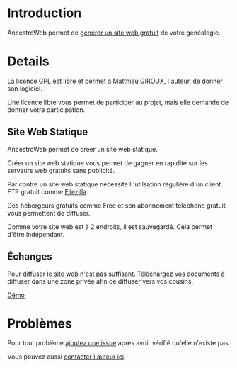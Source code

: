 # Introduction #

AncestroWeb permet de [générer un site web gratuit](http://code.google.com/p/ancestroweb/wiki/Installation) de votre généalogie.


# Details #

La licence GPL est libre et permet à Matthieu GIROUX, l'auteur, de donner son logiciel.

Une licence libre vous permet de participer au projet, mais elle demande de donner votre participation.

## Site Web Statique ##

AncestroWeb permet de créer un site web statique.

Créer un site web statique vous permet de gagner en rapidité sur les serveurs web gratuits sans publicité.

Par contre un site web statique nécessite l''utilsation régulière d'un client FTP gratuit comme [Filezilla](http://filezilla.fr).

Des hébergeurs gratuits comme Free et son abonnement téléphone gratuit, vous permettent de diffuser.

Comme votre site web est à 2 endroits, il est sauvegardé. Cela permet d'être indépendant.

## Échanges ##

Pour diffuser le site web n'est pas suffisant. Téléchargez vos documents à diffuser dans une zone privée afin de diffuser vers vos cousins.

[Démo](http://matthieu.giroux.free.fr/genealogie/Index.htm)

# Problèmes #

Pour tout problème [ajoutez une issue](http://code.google.com/p/ancestroweb/issues/list) après avoir vérifié qu'elle n'existe pas.

Vous pouvez aussi [contacter l'auteur ici](http://www.liberlog.fr/matthius).